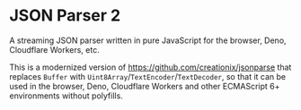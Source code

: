 # JSON Parser 2

A streaming JSON parser written in pure JavaScript for the browser, Deno, Cloudflare Workers, etc.

This is a modernized version of https://github.com/creationix/jsonparse that replaces `Buffer` with `Uint8Array`/`TextEncoder`/`TextDecoder`, so that it can be used in the browser, Deno, Cloudflare Workers and other ECMAScript 6+ environments without polyfills.